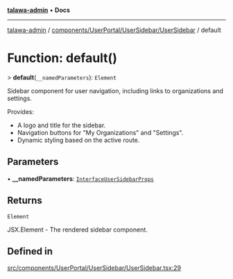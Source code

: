 [**talawa-admin**](../../../../../README.md) • **Docs**

***

[talawa-admin](../../../../../modules.md) / [components/UserPortal/UserSidebar/UserSidebar](../README.md) / default

# Function: default()

\> **default**(`__namedParameters`): `Element`

Sidebar component for user navigation, including links to organizations and settings.

Provides:
- A logo and title for the sidebar.
- Navigation buttons for "My Organizations" and "Settings".
- Dynamic styling based on the active route.

## Parameters

• **\_\_namedParameters**: [`InterfaceUserSidebarProps`](../interfaces/InterfaceUserSidebarProps.md)

## Returns

`Element`

JSX.Element - The rendered sidebar component.

## Defined in

[src/components/UserPortal/UserSidebar/UserSidebar.tsx:29](https://github.com/PalisadoesFoundation/talawa-admin/blob/6393648179f5fe59037f42564a6a7bc1ca4e7f9d/src/components/UserPortal/UserSidebar/UserSidebar.tsx#L29)
